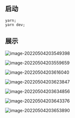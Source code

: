 ## 启动

```shell
yarn;
yarn dev;
```

## 展示

![image-20220504203549398](https://cdn.jsdelivr.net/gh/Silence-dream/bed@master/img/202205042035770.png)

![image-20220504203559659](https://cdn.jsdelivr.net/gh/Silence-dream/bed@master/img/202205042036540.png)



![image-20220504203616040](https://cdn.jsdelivr.net/gh/Silence-dream/bed@master/img/202205042058256.png)

![image-20220504203623847](https://cdn.jsdelivr.net/gh/Silence-dream/bed@master/img/202205042036692.png)

![image-20220504203634856](https://cdn.jsdelivr.net/gh/Silence-dream/bed@master/img/202205042036931.png)

![image-20220504203643376](https://cdn.jsdelivr.net/gh/Silence-dream/bed@master/img/202205042036229.png)

![image-20220504203653890](https://cdn.jsdelivr.net/gh/Silence-dream/bed@master/img/202205042036596.png)
